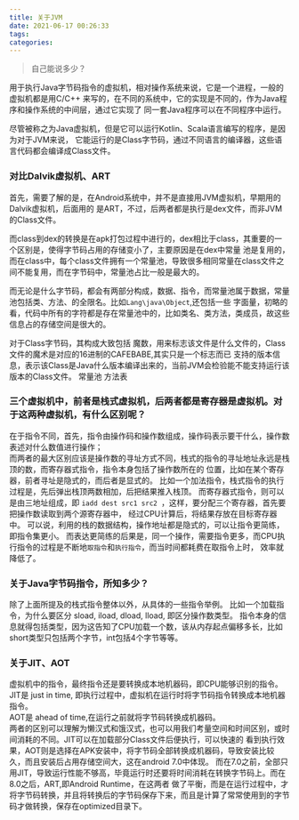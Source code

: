 ```yaml
---
title: 关于JVM
date: 2021-06-17 00:26:33
tags:
categories:
---
```


>  自己能说多少？

用于执行Java字节码指令的虚拟机，相对操作系统来说，它是一个进程，一般的虚拟机都是用C/C++
来写的，在不同的系统中，它的实现是不同的，作为Java程序和操作系统的中间层，通过它实现了
同一套Java程序可以在不同程序中运行。

尽管被称之为Java虚拟机，但是它可以运行Kotlin、Scala语言编写的程序，是因为对于JVM来说，
它能运行的是Class字节码，通过不同语言的编译器，这些语言代码都会编译成Class文件。

### 对比Dalvik虚拟机、ART

首先，需要了解的是，在Android系统中，并不是直接用JVM虚拟机，早期用的Dalvik虚拟机，后面用的
是ART，不过，后两者都是执行是dex文件，而非JVM的Class文件。

而class到dex的转换是在apk打包过程中进行的，dex相比于class，其重要的一个区别是，使得字节码占用的存储变小了，主要原因是在dex中常量
池是复用的，而在class中，每个class文件拥有一个常量池，导致很多相同常量在class文件之间不能复用，而在字节码中，常量池占比一般是最大的。

而无论是什么字节码，都会有两部分构成，数据、指令，而常量池属于数据，常量池包括类、方法、的全限名。比如`Lang\java\Object`,还包括一些
字面量，初略的看，代码中所有的字符都是存在常量池中的，比如类名、类方法，类成员，故这些信息占的存储空间是很大的。

对于Class字节码，其构成大致包括
魔数，用来标志该文件是什么文件的，Class文件的魔术是对应的16进制的CAFEBABE,其实只是一个标志而已
支持的版本信息，表示该Class是Java什么版本编译出来的，当前JVM会检验能不能支持运行该版本的Class文件。
常量池
方法表

### 三个虚拟机中，前者是栈式虚拟机，后两者都是寄存器是虚拟机。对于这两种虚拟机，有什么区别呢？

在于指令不同，首先，指令由操作码和操作数组成，操作码表示要干什么，操作数表述对什么数值进行操作；  
而两者的最大区别应该是操作数的寻址方式不同，栈式的指令的寻址地址永远是栈顶的数，而寄存器式指令，指令本身包括了操作数所在的
位置，比如在某个寄存器，前者寻址是隐式的，而后者是显式的。
比如一个加法指令，栈式指令的执行过程是，先后弹出栈顶两数相加，后把结果推入栈顶。
而寄存器式指令，则可以是由三地址组成，即 `iadd dest src1 src2 `，这样，要分配三个寄存器，首先要把操作数读取到两个源寄存器中，
经过CPU计算后，将结果存放在目标寄存器中。
可以说，利用的栈的数据结构，操作地址都是隐式的，可以让指令更简练，即指令集更小。
而表达更简练的后果是，同一个操作，需要指令更多，而CPU执行指令的过程是不断地`取指令`和`执行指令`，而当时间都耗费在取指令上时，
效率就降低了。

### 关于Java字节码指令，所知多少？

除了上面所提及的栈式指令整体以外，从具体的一些指令举例。
比如一个加载指令，为什么要区分 sload, iload, dload, lload, 即区分操作数类型。
指令本身的信息就得包括类型，因为这告知了CPU加载一个数，该从内存起点偏移多长，比如short类型只包括两个字节，int包括4个字节等等。


### 关于JIT、AOT

虚拟机中的指令，最终指令还是要转换成本地机器码，即CPU能够识别的指令。  
JIT是 just in time, 即执行过程中，虚拟机在运行时将字节码指令转换成本地机器指令。  
AOT是 ahead of time,在运行之前就将字节码转换成机器码。  
两者的区别可以理解为懒汉式和饿汉式，也可以用我们考量空间和时间区别，或时间消耗的不同。JIT可以在加载部分Class文件后便执行，可以快速的
看到执行效果，AOT则是选择在APK安装中，将字节码全部转换成机器码，导致安装比较久，而且安装后占用存储空间大，这在android 7.0中体现。
而在7.0之前，全部只用JIT，导致运行性能不够高，毕竟运行时还要将时间消耗在转换字节码上。而在8.0之后，ART,即Android Runtime，在这两者
做了平衡，而是在运行过程中，才将字节码转换，并且将转换后的字节码保存下来，而且是计算了常常使用到的字节码才做转换，保存在optimized目录下。


